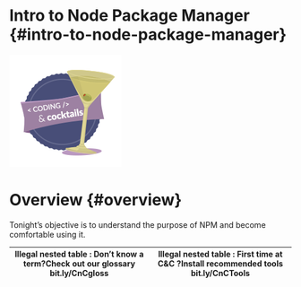 # Intro to Node Package Manager {#intro-to-node-package-manager}

![codingcocktailsbadge-200.png](/assets/codingcocktailsbadge-200.png)
# Overview {#overview}

Tonight’s objective is to understand the purpose of NPM and become comfortable using it.

| **Illegal nested table :** Don’t know a term?Check out our glossary bit.ly/CnCgloss | **Illegal nested table :** First time at C&amp;C ?Install recommended tools bit.ly/CnCTools |
| --- | --- |